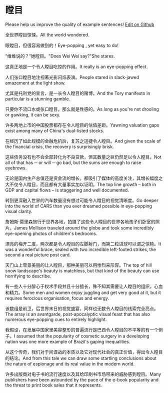 # 瞠目

Please help us improve the quality of example sentences! [Edit on Github](https://github.com/jiyushe/jiyu-example-sentence-source/blob/main/chinese/chengmu.md)

<p><span class="chinese">全世界瞠目惊悚。</span><span class="english">All the world wondered.</span></p>

<p><span class="chinese">眼瞠目，但很容易做到的！</span><span class="english">Eye-popping , yet easy to do!</span></p>

<p><span class="chinese">“维维说的？”她瞠目。</span><span class="english">"Does Wei Wei say?"She stares.</span></p>

<p><span class="chinese">这真正地是一个令人瞠目吃惊的作用。</span><span class="english">It really is an eye-popping effect.</span></p>

<p><span class="chinese">人们张口瞠目地注视著光影闪烁表演。</span><span class="english">People stared in slack-jawed amazement at the light show.</span></p>

<p><span class="chinese">尤其是托利党的宣言，是一长令人瞠目的赌博。</span><span class="english">And the Tory manifesto in particular is a stunning gamble.</span></p>

<p><span class="chinese">只要你不流口水或张口瞠目，那么就是性感的。</span><span class="english">As long as you're not drooling or gawking, it can be sexy.</span></p>

<p><span class="chinese">许多两地上市的中国股票都存在令人瞠目的估值差距。</span><span class="english">Yawning valuation gaps exist among many of China's dual-listed stocks.</span></p>

<p><span class="chinese">在经历了如此规模的金融危机后，复苏之迅捷令人瞠目。</span><span class="english">And given the scale of the financial crisis, the recovery is surprisingly brisk.</span></p>

<p><span class="chinese">这些债务没有也不会全部转化为不良贷款，但其数量之巨仍然足以令人瞠目。</span><span class="english">Not all of that has ─ or will ─ go bad, but the sums are enough to raise eyebrows.</span></p>

<p><span class="chinese">无论是国内生产总值还是资金流的增长，都吸引了媒体的高度关注，其增长幅度之大不仅令人瞠目，而且都有大量事实加以证明。</span><span class="english">The top line growth – both in GDP and capital flows – is staggering and well documented.</span></p>

<p><span class="chinese">转到更深融入世界的汽车数量没有想过可能令人瞠目的视觉清晰度。</span><span class="english">Go deeper into the world of CARS than you ever dreamed possible in eye-popping visual clarity.</span></p>

<p><span class="chinese">詹姆斯·莫里森旅行于世界各地，拍摄了这些令人瞠目的世界各地孩子们卧室的照片。</span><span class="english">James Mollison traveled around the globe and took some incredibly eye-opening photos of children's bedrooms.</span></p>

<p><span class="chinese">漂亮的梅开二度，两次都是令人瞠目的左脚射门，而第二粒进球可以谓之惊艳。</span><span class="english">It was a wonderful brace, sealed with two incredible left-footed strikes, the second a real picture post card.</span></p>

<p><span class="chinese">天门山上雪景美丽的让人瞠目，那种美丽可以用惨烈来形容。</span><span class="english">The top of hill snow landscape's beauty is matchless, but that kind of the beauty can use horrifying to describe.</span></p>

<p><span class="chinese">有一些人十分醉心于权术手段并且十分擅长，殊不知其需要让人瞠目的组织，心血和精力。</span><span class="english">Some men and women enjoy juggling and get very good at it, but it requires ferocious organisation, focus and energy.</span></p>

<p><span class="chinese">该数组是前卫，后世界末日的视觉盛宴，同样也无数令人瞠目的线索完全亮点。</span><span class="english">The array is an avantgarde, post-apocalyptic visual feast that has also numerous eye-popping cues to entirely highlight.</span></p>

<p><span class="chinese">我假设，在发展中国家里美容整形的普遍流行是巴西令人瞠目的不平等的有一个例子。</span><span class="english">I assumed that the popularity of cosmetic surgery in a developing nation was one more example of Brazil's gaping inequalities.</span></p>

<p><span class="chinese">从这个传奇，我们对于间谍战的本质以及它对现代社会的真正价值，得出令人瞠目的结论。</span><span class="english">And from this tale we can draw some startling conclusions about the nature of espionage and its real value in the modern world.</span></p>

<p><span class="chinese">许多出版商对电子书的流行速度以及其给印刷书市场带来的威胁感到瞠目。</span><span class="english">Many publishers have been astounded by the pace of the e-book popularity and the threat to print book sales that it represents.</span></p>

